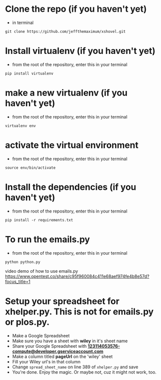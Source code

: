 # Clone the repo (if you haven't yet)

- in terminal

```
git clone https://github.com/jeffthemaximum/xshovel.git
```

# Install virtualenv (if you haven't yet)

- from the root of the repository, enter this in your terminal

```
pip install virtualenv
```

# make a new virtualenv (if you haven't yet)

- from the root of the repository, enter this in your terminal

```
virtualenv env
```

# activate the virtual environment

- from the root of the repository, enter this in your terminal

```
source env/bin/activate
```

# Install the dependencies (if you haven't yet)

- from the root of the repository, enter this in your terminal

```
pip install -r requirements.txt
```

# To run the emails.py

- from the root of the repository, enter this in your terminal

```
python python.py
```

video demo of how to use emails.py
https://www.opentest.co/share/c95f960084c411e68aef974fe4b8e57d?focus_title=1


# Setup your spreadsheet for xhelper.py. This is not for emails.py or plos.py.

- Make a Google Spreadsheet
- Make sure you have a sheet with **wiley** in it's sheet name
- Share your Google Spreadsheet with **123114053576-compute@developer.gserviceaccount.com**
- Make a column titled **pageUrl** on the 'wiley' sheet
- Fill your Wiley url's in that column
- Change `spread_sheet_name` on line 389 of `xhelper.py` and save
- You're done. Enjoy the magic. Or maybe not, cuz it might not work, too.
